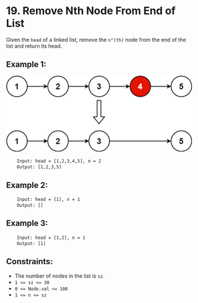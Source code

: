 # 19. Remove Nth Node From End of List

Given the `head` of a linked list, remove the `n^(th)` node from the end of the list and return its head.

## Example  1:
![alt text](image.png)

        Input: head = [1,2,3,4,5], n = 2
        Output: [1,2,3,5]

## Example 2:

        Input: head = [1], n = 1
        Output: []
## Example 3:

        Input: head = [1,2], n = 1
        Output: [1]
 

## Constraints:

* The number of nodes in the list is `sz`.
* `1 <= sz <= 30`
* `0 <= Node.val <= 100`
* `1 <= n <= sz`